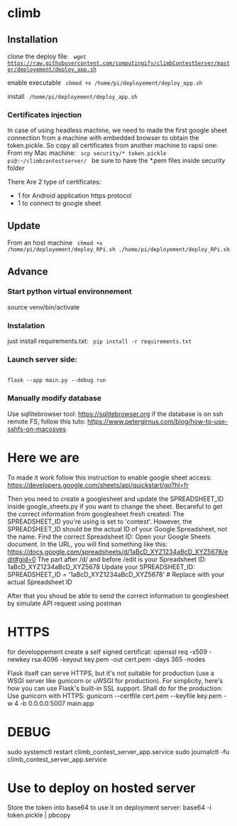 # climb

## Installation
clone the deploy file:
<code>
wget https://raw.githubusercontent.com/computingify/climbContestServer/master/deployement/deploy_app.sh
</code>

enable executable
<code>
chmod +x /home/pi/deployement/deploy_app.sh
</code>

install
<code>
/home/pi/deployement/deploy_app.sh
</code>

### Certificates injection
In case of using headless machine, we need to made the first google sheet connection from a machine with embedded browser to obtain the token.pickle.
So copy all certificates from another machine to rapsi one:
From my Mac machine:
<code>
scp security/* token.pickle pi@<PI ADDRESS>:~/climbcontestserver/
</code>
be sure to have the *.pem files inside security folder

There Are 2 type of certificates:
- 1 for Android application https protocol
- 1 to connect to google sheet

## Update
From an host machine
<code>
chmod +x /home/pi/deployement/deploy_RPi.sh
./home/pi/deployement/deploy_RPi.sh
</code>

## Advance
### Start python virtual environnement
source venv/bin/activate

### Instalation
just install requirements.txt:
<code>
pip install -r requirements.txt
</code>

### Launch server side:
<code>
flask --app main.py --debug run
</code>

### Manually modify database
Use sqllitebrowser tool: https://sqlitebrowser.org
if the database is on ssh remote FS, follow this tuto: https://www.petergirnus.com/blog/how-to-use-sshfs-on-macosyes

# Here we are
To made it work follow this instruction to enable google sheet access:
https://developers.google.com/sheets/api/quickstart/go?hl=fr

Then you need to create a googlesheet and update the SPREADSHEET_ID inside google_sheets.py if you want to change the sheet.
Becareful to get the correct information from googlesheet fresh created:
The SPREADSHEET_ID you're using is set to 'contest'. However, the SPREADSHEET_ID should be the actual ID of your Google Spreadsheet, not the name.
Find the correct Spreadsheet ID:
Open your Google Sheets document.
In the URL, you will find something like this:
https://docs.google.com/spreadsheets/d/1aBcD_XYZ1234aBcD_XYZ5678/edit#gid=0
The part after /d/ and before /edit is your Spreadsheet ID:
1aBcD_XYZ1234aBcD_XYZ5678
Update your SPREADSHEET_ID:
SPREADSHEET_ID = '1aBcD_XYZ1234aBcD_XYZ5678'  # Replace with your actual Spreadsheet ID

After that you shoud be able to send the correct information to googlesheet by simulate API request using postman

# HTTPS

for developpement create a self signed certificat:
openssl req -x509 -newkey rsa:4096 -keyout key.pem -out cert.pem -days 365 -nodes

Flask itself can serve HTTPS, but it's not suitable for production (use a WSGI server like gunicorn or uWSGI for production). For simplicity, here's how you can use Flask's built-in SSL support.
Shall do for the production:
Use gunicorn with HTTPS:
gunicorn --certfile cert.pem --keyfile key.pem -w 4 -b 0.0.0.0:5007 main:app

# DEBUG

sudo systemctl restart climb_contest_server_app.service
sudo journalctl -fu climb_contest_server_app.service

# Use to deploy on hosted server
Store the token into base64 to use it on deployment server:
base64 -i token.pickle | pbcopy